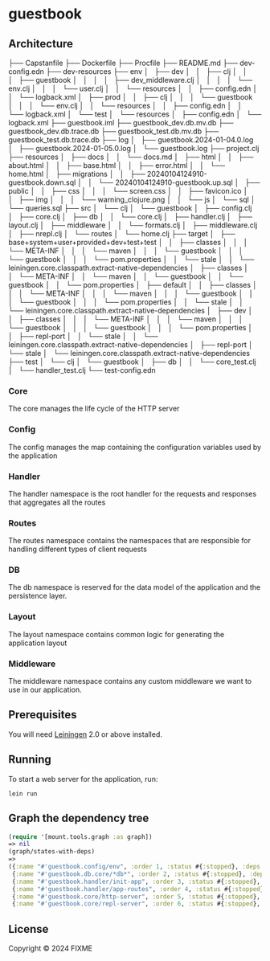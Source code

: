# guestbook

## Architecture
├── Capstanfile
├── Dockerfile
├── Procfile
├── README.md
├── dev-config.edn
├── dev-resources
├── env
│   ├── dev
│   │   ├── clj
│   │   │   ├── guestbook
│   │   │   │   ├── dev_middleware.clj
│   │   │   │   └── env.clj
│   │   │   └── user.clj
│   │   └── resources
│   │       ├── config.edn
│   │       └── logback.xml
│   ├── prod
│   │   ├── clj
│   │   │   └── guestbook
│   │   │       └── env.clj
│   │   └── resources
│   │       ├── config.edn
│   │       └── logback.xml
│   └── test
│       └── resources
│           ├── config.edn
│           └── logback.xml
├── guestbook.iml
├── guestbook_dev.db.mv.db
├── guestbook_dev.db.trace.db
├── guestbook_test.db.mv.db
├── guestbook_test.db.trace.db
├── log
│   ├── guestbook.2024-01-04.0.log
│   ├── guestbook.2024-01-05.0.log
│   └── guestbook.log
├── project.clj
├── resources
│   ├── docs
│   │   └── docs.md
│   ├── html
│   │   ├── about.html
│   │   ├── base.html
│   │   ├── error.html
│   │   └── home.html
│   ├── migrations
│   │   ├── 20240104124910-guestbook.down.sql
│   │   └── 20240104124910-guestbook.up.sql
│   ├── public
│   │   ├── css
│   │   │   └── screen.css
│   │   ├── favicon.ico
│   │   ├── img
│   │   │   └── warning_clojure.png
│   │   └── js
│   └── sql
│       └── queries.sql
├── src
│   └── clj
│       └── guestbook
│           ├── config.clj
│           ├── core.clj
│           ├── db
│           │   └── core.clj
│           ├── handler.clj
│           ├── layout.clj
│           ├── middleware
│           │   └── formats.clj
│           ├── middleware.clj
│           ├── nrepl.clj
│           └── routes
│               └── home.clj
├── target
│   ├── base+system+user+provided+dev+test+test
│   │   ├── classes
│   │   │   └── META-INF
│   │   │       └── maven
│   │   │           └── guestbook
│   │   │               └── guestbook
│   │   │                   └── pom.properties
│   │   └── stale
│   │       └── leiningen.core.classpath.extract-native-dependencies
│   ├── classes
│   │   └── META-INF
│   │       └── maven
│   │           └── guestbook
│   │               └── guestbook
│   │                   └── pom.properties
│   ├── default
│   │   ├── classes
│   │   │   └── META-INF
│   │   │       └── maven
│   │   │           └── guestbook
│   │   │               └── guestbook
│   │   │                   └── pom.properties
│   │   └── stale
│   │       └── leiningen.core.classpath.extract-native-dependencies
│   ├── dev
│   │   ├── classes
│   │   │   └── META-INF
│   │   │       └── maven
│   │   │           └── guestbook
│   │   │               └── guestbook
│   │   │                   └── pom.properties
│   │   ├── repl-port
│   │   └── stale
│   │       └── leiningen.core.classpath.extract-native-dependencies
│   ├── repl-port
│   └── stale
│       └── leiningen.core.classpath.extract-native-dependencies
├── test
│   └── clj
│       └── guestbook
│           ├── db
│           │   └── core_test.clj
│           └── handler_test.clj
└── test-config.edn

### Core
The core manages the life cycle of the HTTP server

### Config
The config manages the map containing the configuration variables
used by the application

### Handler
The handler namespace is the root handler for the requests and
responses that aggregates all the routes

### Routes
The routes namespace contains the namespaces that are responsible
for handling different types of client requests

### DB
The db namespace is reserved for the data model of the application
and the persistence layer.

### Layout
The layout namespace contains common logic for generating the
application layout

### Middleware
The middleware namespace contains any custom middleware we
want to use in our application.

## Prerequisites

You will need [Leiningen][1] 2.0 or above installed.

[1]: https://github.com/technomancy/leiningen

## Running

To start a web server for the application, run:

    lein run 


## Graph the dependency tree
```clojure
(require '[mount.tools.graph :as graph])
=> nil
(graph/states-with-deps)
=>
({:name "#'guestbook.config/env", :order 1, :status #{:stopped}, :deps #{}}
 {:name "#'guestbook.db.core/*db*", :order 2, :status #{:stopped}, :deps #{"#'guestbook.config/env"}}
 {:name "#'guestbook.handler/init-app", :order 3, :status #{:stopped}, :deps #{}}
 {:name "#'guestbook.handler/app-routes", :order 4, :status #{:stopped}, :deps #{}}
 {:name "#'guestbook.core/http-server", :order 5, :status #{:stopped}, :deps #{"#'guestbook.config/env"}}
 {:name "#'guestbook.core/repl-server", :order 6, :status #{:stopped}, :deps #{"#'guestbook.config/env"}})

```

## License

Copyright © 2024 FIXME
